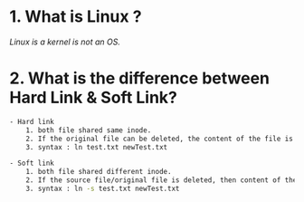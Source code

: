 # 1. What is Linux ?
*Linux is a kernel is not an OS.*

# 2. What is the difference between Hard Link & Soft Link?
```bash
- Hard link
    1. both file shared same inode. 
    2. If the original file can be deleted, the content of the file is still be visible and stored in the system.
    3. syntax : ln test.txt newTest.txt

- Soft link
    1. both file shared different inode.
    2. If the source file/original file is deleted, then content of the file also deleted.
    3. syntax : ln -s test.txt newTest.txt
```
